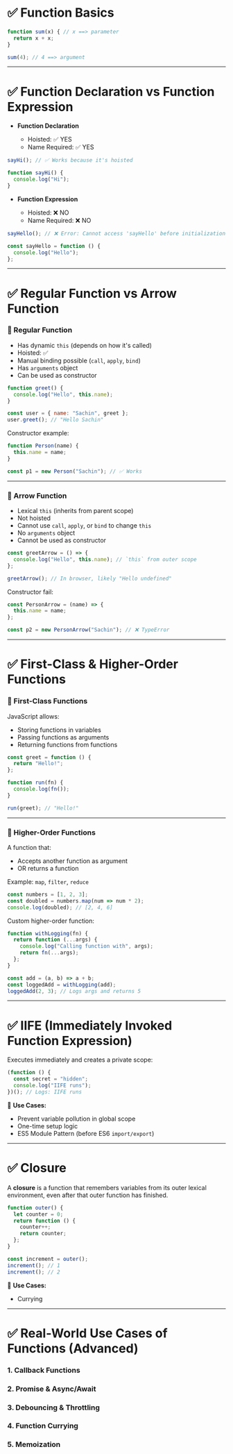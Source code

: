 
# ✅ Function Basics

```js
function sum(x) { // x ==> parameter
  return x + x;
}

sum(4); // 4 ==> argument
```

---

# ✅ Function Declaration vs Function Expression

* **Function Declaration**

  * Hoisted: ✅ YES
  * Name Required: ✅ YES

```js
sayHi(); // ✅ Works because it's hoisted

function sayHi() {
  console.log("Hi");
}
```

* **Function Expression**

  * Hoisted: ❌ NO
  * Name Required: ❌ NO

```js
sayHello(); // ❌ Error: Cannot access 'sayHello' before initialization

const sayHello = function () {
  console.log("Hello");
};
```

---

# ✅ Regular Function vs Arrow Function

### 🔹 Regular Function

* Has dynamic `this` (depends on how it's called)
* Hoisted: ✅
* Manual binding possible (`call`, `apply`, `bind`)
* Has `arguments` object
* Can be used as constructor

```js
function greet() {
  console.log("Hello", this.name);
}

const user = { name: "Sachin", greet };
user.greet(); // "Hello Sachin"
```

Constructor example:

```js
function Person(name) {
  this.name = name;
}

const p1 = new Person("Sachin"); // ✅ Works
```

---

### 🔹 Arrow Function

* Lexical `this` (inherits from parent scope)
* Not hoisted
* Cannot use `call`, `apply`, or `bind` to change `this`
* No `arguments` object
* Cannot be used as constructor

```js
const greetArrow = () => {
  console.log("Hello", this.name); // `this` from outer scope
};

greetArrow(); // In browser, likely "Hello undefined"
```

Constructor fail:

```js
const PersonArrow = (name) => {
  this.name = name;
};

const p2 = new PersonArrow("Sachin"); // ❌ TypeError
```

---

# ✅ First-Class & Higher-Order Functions

### 🔹 First-Class Functions

JavaScript allows:

* Storing functions in variables
* Passing functions as arguments
* Returning functions from functions

```js
const greet = function () {
  return "Hello!";
};

function run(fn) {
  console.log(fn());
}

run(greet); // "Hello!"
```

---

### 🔹 Higher-Order Functions

A function that:

* Accepts another function as argument
* OR returns a function

Example: `map`, `filter`, `reduce`

```js
const numbers = [1, 2, 3];
const doubled = numbers.map(num => num * 2);
console.log(doubled); // [2, 4, 6]
```

Custom higher-order function:

```js
function withLogging(fn) {
  return function (...args) {
    console.log("Calling function with", args);
    return fn(...args);
  };
}

const add = (a, b) => a + b;
const loggedAdd = withLogging(add);
loggedAdd(2, 3); // Logs args and returns 5
```

---

# ✅ IIFE (Immediately Invoked Function Expression)

Executes immediately and creates a private scope:

```js
(function () {
  const secret = "hidden";
  console.log("IIFE runs");
})(); // Logs: IIFE runs
```

🔸 **Use Cases:**

* Prevent variable pollution in global scope
* One-time setup logic
* ES5 Module Pattern (before ES6 `import/export`)

---

# ✅ Closure

A **closure** is a function that remembers variables from its outer lexical environment, even after that outer function has finished.

```js
function outer() {
  let counter = 0;
  return function () {
    counter++;
    return counter;
  };
}

const increment = outer();
increment(); // 1
increment(); // 2
```

🔸 **Use Cases:**
* Currying

---

# ✅ Real-World Use Cases of Functions (Advanced)

### 1. **Callback Functions**
### 2. **Promise & Async/Await**
### 3. **Debouncing & Throttling**
### 4. **Function Currying**
### 5. **Memoization**
